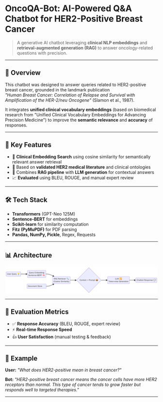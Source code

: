# OncoQA-Bot: AI-Powered Q&A Chatbot for HER2-Positive Breast Cancer

> A generative AI chatbot leveraging **clinical NLP embeddings** and **retrieval-augmented generation (RAG)** to answer oncology-related questions with precision.

---

## 📌 Overview

This chatbot was designed to answer queries related to HER2-positive breast cancer, grounded in the landmark publication  
*"Human Breast Cancer: Correlation of Relapse and Survival with Amplification of the HER-2/neu Oncogene"* (Slamon et al., 1987).

It integrates **unified clinical vocabulary embeddings** (based on biomedical research from "Unified Clinical Vocabulary Embeddings for Advancing Precision Medicine") to improve the **semantic relevance** and **accuracy** of responses.

---

## 🔬 Key Features

- 🧠 **Clinical Embedding Search** using cosine similarity for semantically relevant answer retrieval
- 🧾 Based on **validated HER2 medical literature** and clinical ontologies
- 🤖 Combines **RAG pipeline** with **LLM generation** for contextual answers
- 📈 **Evaluated** using BLEU, ROUGE, and manual expert review

---

## 🛠️ Tech Stack

- **Transformers** (GPT-Neo 125M)
- **Sentence-BERT** for embeddings
- **Scikit-learn** for similarity computation
- **Fitz (PyMuPDF)** for PDF parsing
- **Pandas, NumPy, Pickle**, Regex, Requests

---

## 📊 Architecture

![OncoQA-Bot Architecture](diagram.png)

---

## 🧪 Evaluation Metrics

- ✅ **Response Accuracy** (BLEU, ROUGE, expert review)
- ⚡ **Real-time Response Speed**
- 👍 **User Satisfaction** (manual testing & feedback)

---

## 💬 Example

**User:** _"What does HER2-positive mean in breast cancer?"_

**Bot:** _"HER2-positive breast cancer means the cancer cells have more HER2 receptors than normal. This type of cancer tends to grow faster but responds well to targeted therapies."_

---

